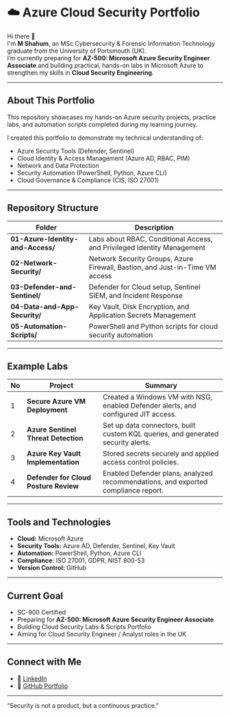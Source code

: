 # ☁️ Azure Cloud Security Portfolio

Hi there 👋  
I'm **M Shahum**, an MSc Cybersecurity & Forensic Information Technology graduate from the University of Portsmouth (UK).  
I’m currently preparing for **AZ-500: Microsoft Azure Security Engineer Associate** and building practical, hands-on labs in Microsoft Azure to strengthen my skills in **Cloud Security Engineering**.

---

## About This Portfolio
This repository showcases my hands-on Azure security projects, practice labs, and automation scripts completed during my learning journey.

I created this portfolio to demonstrate my technical understanding of:
- Azure Security Tools (Defender, Sentinel)
- Cloud Identity & Access Management (Azure AD, RBAC, PIM)
- Network and Data Protection
- Security Automation (PowerShell, Python, Azure CLI)
- Cloud Governance & Compliance (CIS, ISO 27001)

---

## Repository Structure

| Folder | Description |
|---------|--------------|
| **01-Azure-Identity-and-Access/** | Labs about RBAC, Conditional Access, and Privileged Identity Management |
| **02-Network-Security/** | Network Security Groups, Azure Firewall, Bastion, and Just-in-Time VM access |
| **03-Defender-and-Sentinel/** | Defender for Cloud setup, Sentinel SIEM, and Incident Response |
| **04-Data-and-App-Security/** | Key Vault, Disk Encryption, and Application Secrets Management |
| **05-Automation-Scripts/** | PowerShell and Python scripts for cloud security automation |

---

## Example Labs

| No | Project | Summary |
|----|----------|----------|
| 1 | **Secure Azure VM Deployment** | Created a Windows VM with NSG, enabled Defender alerts, and configured JIT access. |
| 2 | **Azure Sentinel Threat Detection** | Set up data connectors, built custom KQL queries, and generated security alerts. |
| 3 | **Azure Key Vault Implementation** | Stored secrets securely and applied access control policies. |
| 4 | **Defender for Cloud Posture Review** | Enabled Defender plans, analyzed recommendations, and exported compliance report. |

---

## Tools and Technologies
- **Cloud:** Microsoft Azure  
- **Security Tools:** Azure AD, Defender, Sentinel, Key Vault  
- **Automation:** PowerShell, Python, Azure CLI  
- **Compliance:** ISO 27001, GDPR, NIST 800-53  
- **Version Control:** GitHub  

---

## Current Goal
- SC-900 Certified  
- Preparing for **AZ-500: Microsoft Azure Security Engineer Associate**  
- Building Cloud Security Labs & Scripts Portfolio  
- Aiming for Cloud Security Engineer / Analyst roles in the UK  

---

##  Connect with Me
- 💼 [LinkedIn](https://linkedin.com/in/your-profile)  
- 🧰 [GitHub Portfolio](https://github.com/mshahum/azure-cloud-security-labs)

---

 “Security is not a product, but a continuous practice.”
